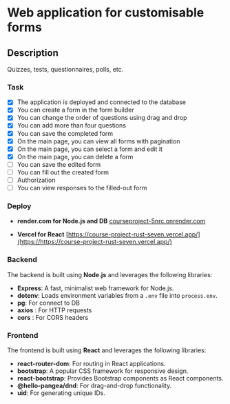 # Web application for customisable forms

## Description
Quizzes, tests, questionnaires, polls, etc.

### Task
- [x] The application is deployed and connected to the database
- [x] You can create a form in the form builder
- [x] You can change the order of questions using drag and drop
- [x] You can add more than four questions
- [x] You can save the completed form
- [x] On the main page, you can view all forms with pagination
- [x] On the main page, you can select a form and edit it
- [x] On the main page, you can delete a form
- [ ] You can save the edited form
- [ ] You can fill out the created form
- [ ] Authorization
- [ ] You can view responses to the filled-out form

### Deploy
- **render.com for Node.js and DB** 
[courseproject-5nrc.onrender.com](https://courseproject-5nrc.onrender.com)

- **Vercel for React**
[https://course-project-rust-seven.vercel.app/](https://https://course-project-rust-seven.vercel.app/)

### Backend
The backend is built using **Node.js** and leverages the following libraries:
- **Express**: A fast, minimalist web framework for Node.js.
- **dotenv**: Loads environment variables from a `.env` file into `process.env`.
- **pg**: For connect to DB
- **axios**  : For HTTP requests
- **сors** :  For CORS headers

### Frontend
The frontend is built using **React** and leverages the following libraries:
- **react-router-dom**: For routing in React applications.
- **bootstrap**: A popular CSS framework for responsive design.
- **react-bootstrap**: Provides Bootstrap components as React components.
- **@hello-pangea/dnd**: For drag-and-drop functionality.
- **uid**: For generating unique IDs.
